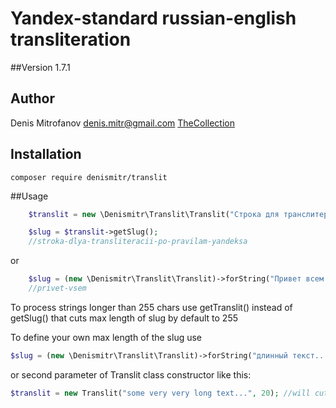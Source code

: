 # Yandex-standard russian-english transliteration

##Version
1.7.1

## Author
Denis Mitrofanov <denis.mitr@gmail.com>
[TheCollection](https://thecollection.ru)

## Installation
```
composer require denismitr/translit
```

##Usage
```php
    $translit = new \Denismitr\Translit\Translit("Строка для транслитерации, по правилам Яндекс!");

    $slug = $translit->getSlug();
    //stroka-dlya-transliteracii-po-pravilam-yandeksa
```
or
```php
    $slug = (new \Denismitr\Translit\Translit)->forString("Привет всем!")->getSlug();
    //privet-vsem
```
To process strings longer than 255 chars use getTranslit() instead of getSlug()
that cuts max length of slug by default to 255

To define your own max length of the slug use
```php
$slug = (new \Denismitr\Translit\Translit)->forString("длинный текст...")->setMaxLength(150)->getSlug();
```
or second parameter of Translit class constructor like this:
```php
$translit = new Translit("some very very long text...", 20); //will cut the slug to 20 chars
```
